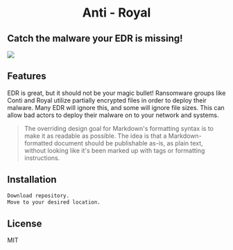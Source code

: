 # <div align="center">Anti - Royal</div>
## Catch the malware your EDR is missing!

![](https://github.com/shadowdevnotreal/anti_Royal/blob/main/antiroyal.jpg)


## Features
EDR is great, but it should not be your magic bullet!
Ransomware groups like Conti and Royal utilize partially encrypted files in order to deploy their malware.
Many EDR will ignore this, and some will ignore file sizes.
This can allow bad actors to deploy their malware on to your network and systems.

> The overriding design goal for Markdown's
> formatting syntax is to make it as readable
> as possible. The idea is that a
> Markdown-formatted document should be
> publishable as-is, as plain text, without
> looking like it's been marked up with tags
> or formatting instructions.





## Installation

```sh
Download repository.
Move to your desired location.

```


## License

MIT

